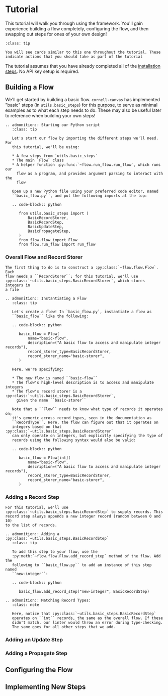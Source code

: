 # Tutorial

This tutorial will walk you through using the framework. You'll gain
experience building a flow completely, configuring the flow, and then
swapping out steps for ones of your own design!

```{admonition} Tutorial Actions
:class: tip

You will see cards similar to this one throughout the tutorial. These
indicate actions that you should take as part of the tutorial
```

The tutorial assumes that you have already completed all of the
[installation steps](installation.md). No API key setup is required.

## Building a Flow

We'll get started by building a basic flow. `cornell-canvas` has
implemented "basic" steps (in `utils.basic_steps`) for this purpose,
to serve as minimal examples as to what each step needs to do. These may
also be useful later to reference when building your own steps!

```{eval-rst}
.. admonition:: Starting our Python script
   :class: tip

   Let's start our flow by importing the different steps we'll need. For
   this tutorial, we'll be using:

   * A few steps from `utils.basic_steps`
   * The main `Flow` class
   * A helper function :py:func:`~flow.run_flow.run_flow`, which runs our
     flow as a program, and provides argument parsing to interact with the
     flow

   Open up a new Python file using your preferred code editor, named
   ``basic_flow.py``, and put the following imports at the top:

   .. code-block:: python

      from utils.basic_steps import (
          BasicRecordStorer,
          BasicRecordStep,
          BasicUpdateStep,
          BasicPropagateStep,
      )
      from flow.flow import Flow
      from flow.run_flow import run_flow
```

### Overall Flow and Record Storer

```{eval-rst}
The first thing to do is to construct a :py:class:`~flow.flow.Flow`. Each
flow needs a ``RecordStorer``; for this tutorial, we'll use
:py:class:`~utils.basic_steps.BasicRecordStorer`, which stores integers in
a file

.. admonition:: Instantiating a Flow
   :class: tip
   
   Let's create a flow! In `basic_flow.py`, instantiate a flow as
   ``basic_flow`` like the following:

   .. code-block:: python

      basic_flow = Flow(
          name="basic-flow",
          description=("A basic flow to access and manipulate integer records"),
          record_storer_type=BasicRecordStorer,
          record_storer_name="basic-storer",
      )

   Here, we're specifying:

   * The new flow is named ``basic-flow``
   * The flow's high-level description is to access and manipulate integers
   * The flow's record storer is a :py:class:`~utils.basic_steps.BasicRecordStorer`,
     given the name ``basic-storer``

   Note that a ``Flow`` needs to know what type of records it operates on;
   it's generic across record types, seen in the documentation as
   ``RecordType``. Here, the flow can figure out that it operates on
   integers based on that :py:class:`~utils.basic_steps.BasicRecordStorer`
   can only operate on integers, but explicitly specifying the type of
   records using the following syntax would also be valid:

   .. code-block:: python

      basic_flow = Flow[int](
          name="basic-flow",
          description=("A basic flow to access and manipulate integer records"),
          record_storer_type=BasicRecordStorer,
          record_storer_name="basic-storer",
      )
```

### Adding a Record Step

```{eval-rst}
For this tutorial, we'll use
:py:class:`~utils.basic_steps.BasicRecordStep` to supply records. This
record step always appends a new integer record (random between 0 and 10)
to the list of records.

.. admonition:: Adding a :py:class:`~utils.basic_steps.BasicRecordStep`
   :class: tip
   
   To add this step to your flow, use the
   :py:meth:`~flow.flow.Flow.add_record_step` method of the flow. Add the
   following to ``basic_flow.py`` to add an instance of this step named
   ``new-integer``:

   .. code-block:: python

      basic_flow.add_record_step("new-integer", BasicRecordStep)

.. admonition:: Matching Record Types:
   :class: note

   Here, notice that :py:class:`~utils.basic_steps.BasicRecordStep`
   operates on ``int`` records, the same as the overall flow. If these
   didn't match, our linter would throw an error during type-checking.
   The same goes for all other steps that we add.
```

### Adding an Update Step

### Adding a Propagate Step

## Configuring the Flow

## Implementing New Steps